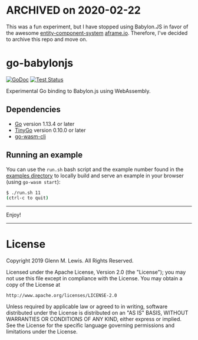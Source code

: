 # ARCHIVED on 2020-02-22

This was a fun experiment, but I have stopped using Babylon.JS in
favor of the awesome [entity-component-system](https://wikipedia.org/wiki/Entity_component_system)
[aframe.io](https://aframe.io/). Therefore, I've decided to archive
this repo and move on.

# go-babylonjs

[![GoDoc](https://godoc.org/github.com/gmlewis/go-babylonjs/babylon?status.svg)](https://godoc.org/github.com/gmlewis/go-babylonjs/babylon)
[![Test Status](https://github.com/gmlewis/go-babylonjs/workflows/tests/badge.svg)](https://github.com/gmlewis/go-babylonjs/actions?query=workflow%3Atests)

Experimental Go binding to Babylon.js using WebAssembly.

## Dependencies

- [Go](https://golang.org) version 1.13.4 or later
- [TinyGo](https://tinygo.org) version 0.10.0 or later
- [go-wasm-cli](https://github.com/mfrachet/go-wasm-cli)

## Running an example

You can use the `run.sh` bash script and the example number found in
the [examples directory](/examples) to locally build and serve an
example in your browser (using `go-wasm start`):

```sh
$ ./run.sh 11
(ctrl-c to quit)
```

----------------------------------------------------------------------

Enjoy!

----------------------------------------------------------------------

# License

Copyright 2019 Glenn M. Lewis. All Rights Reserved.

Licensed under the Apache License, Version 2.0 (the "License");
you may not use this file except in compliance with the License.
You may obtain a copy of the License at

    http://www.apache.org/licenses/LICENSE-2.0

Unless required by applicable law or agreed to in writing, software
distributed under the License is distributed on an "AS IS" BASIS,
WITHOUT WARRANTIES OR CONDITIONS OF ANY KIND, either express or implied.
See the License for the specific language governing permissions and
limitations under the License.
